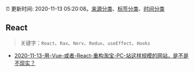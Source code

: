 :alarm_clock: 更新时间: 2020-11-13 05:20:08。[来源分类](../README.md)、[标签分类](../TAGS.md)、[时间分类](../TIMELINE.md)

## React


> 关键字：`React`、`Rax`、`Nerv`、`Redux`、`useEffect`、`Hooks`



- [2020-11-13-用-Vue-或者-React-重构淘宝-PC-站这样规模的网站，是不是不现实？](https://www.v2ex.com/t/724799) 